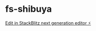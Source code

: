 # fs-shibuya

[Edit in StackBlitz next generation editor ⚡️](https://stackblitz.com/~/github.com/glauberfrancodesign/fs-shibuya)